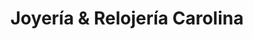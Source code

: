 ---
title: "Joyería & Relojería Carolina"
url: /santiago-de-los-caballeros/joyeria-und-relojeria-carolina/
shop: joyería
---
